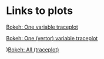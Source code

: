# Links to plots

[Bokeh: One variable traceplot](https://ahartikainen.github.io/misc_bayes/single_var.html)  

[Bokeh: One (vertor) variable traceplot](https://ahartikainen.github.io/misc_bayes/single_multi_var.html)  

)[Bokeh: All (traceplot)](https://ahartikainen.github.io/misc_bayes/all_vars.html)  
